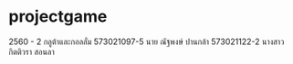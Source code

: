 # projectgame
2560 - 2 กลูต้าและกอลลั่ม 
573021097-5 นาย ณัฐพงษ์ ปานกล้า
573021122-2 นางสาว กิตติวรา สอนลา
